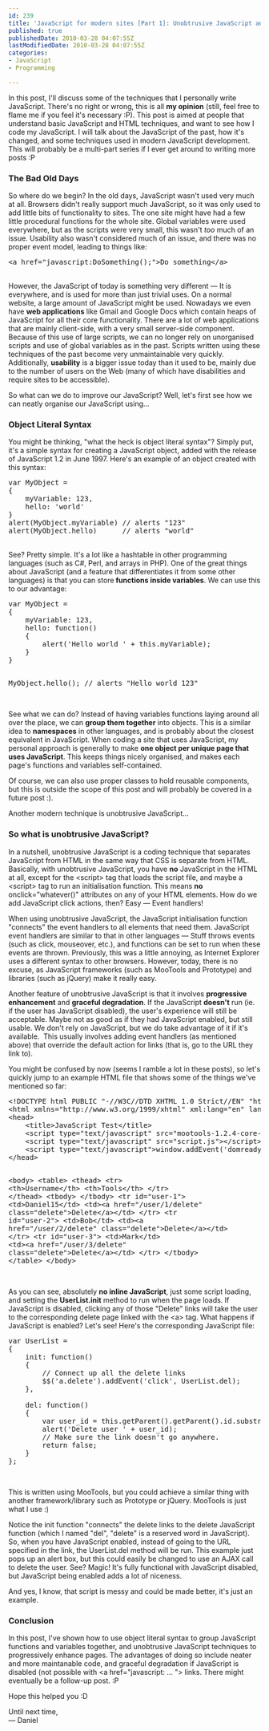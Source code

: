 ```yaml
---
id: 239
title: 'JavaScript for modern sites [Part 1]: Unobtrusive JavaScript and object literal syntax'
published: true
publishedDate: 2010-03-28 04:07:55Z
lastModifiedDate: 2010-03-28 04:07:55Z
categories:
- JavaScript
- Programming

---
```


<p>In this post, I'll discuss some of the techniques that I personally write JavaScript. There's no right or wrong, this is all <strong>my opinion</strong> (still, feel free to flame me if you feel it's necessary :P). This post is aimed at people that understand basic JavaScript and HTML techniques, and want to see how I code my JavaScript. I will talk about the JavaScript of the past, how it's changed, and some techniques used in modern JavaScript development. This will probably be a multi-part series if I ever get around to writing more posts :P <!--more--></p>
<h3>The Bad Old Days</h3>
<p>So where do we begin? In the old days, JavaScript wasn't used very much at all. Browsers didn't really support much JavaScript, so it was only used to add little bits of functionality to sites. The one site might have had a few little procedural functions for the whole site. Global variables were used everywhere, but as the scripts were very small, this wasn't <em>too </em>much of an issue. Usability also wasn't considered much of an issue, and there was no proper event model, leading to things like:<br />
<pre class="brush: html" escaped="true">&lt;a href="javascript:DoSomething();"&gt;Do something&lt;/a&gt;</pre><br />
However, the JavaScript of today is something very different — It is everywhere, and is used for more than just trivial uses. On a normal website, a large amount of JavaScript might be used. Nowadays we even have <strong>web applications</strong> like Gmail and Google Docs which contain heaps of JavaScript for all their core functionality. There are a lot of web applications that are mainly client-side, with a very small server-side component. Because of this use of large scripts, we can no longer rely on unorganised scripts and use of global variables as in the past. Scripts written using these techniques of the past become very unmaintainable very quickly. Additionally, <strong>usability</strong> is a bigger issue today than it used to be, mainly due to the number of users on the Web (many of which have disabilities and require sites to be accessible).</p>
<p>So what can we do to improve our JavaScript? Well, let's first see how we can neatly organise our JavaScript using...</p>
<h3>Object Literal Syntax</h3>
<p>You might be thinking, "what the heck is object literal syntax"? Simply put, it's a simple syntax for creating a JavaScript object, added with the release of JavaScript 1.2 in June 1997. Here's an example of an object created with this syntax:<br />
<pre class="brush: javascript">var MyObject =
{
	myVariable: 123,
	hello: 'world'
}
alert(MyObject.myVariable) // alerts "123"
alert(MyObject.hello)      // alerts "world"</pre><br />
See? Pretty simple. It's a lot like a hashtable in other programming languages (such as C#, Perl, and arrays in PHP). One of the great things about JavaScript (and a feature that differentiates it from some other languages) is that you can store<strong> functions inside variables</strong>. We can use this to our advantage:<br />
<pre class="brush: javascript">var MyObject =
{
	myVariable: 123,
	hello: function()
	{
		alert('Hello world ' + this.myVariable);
	}
}

MyObject.hello(); // alerts "Hello world 123"</pre><br />
See what we can do? Instead of having variables functions laying around all over the place, we can <strong>group them together</strong> into objects. This is a similar idea to <strong>namespaces</strong> in other languages, and is probably about the closest equivalent in JavaScript. When coding a site that uses JavaScript, my personal approach is generally to make <strong>one object per unique page that uses JavaScript</strong>. This keeps things nicely organised, and makes each page's functions and variables self-contained. </p>
<p>Of course, we can also use proper classes to hold reusable components, but this is outside the scope of this post and will probably be covered in a future post :).</p>
<p>Another modern technique is unobtrusive JavaScript...</p>
<h3>So what is unobtrusive JavaScript?</h3>
<p>In a nutshell, unobtrusive JavaScript is a coding technique that separates JavaScript from HTML in the same way that CSS is separate from HTML. Basically, with unobtrusive JavaScript, you have <strong>no</strong> JavaScript in the HTML at all, except for the &lt;script&gt; tag that loads the script file, and maybe a &lt;script&gt; tag to run an initialisation function. This means <strong>no </strong>onclick="whatever()" attributes on any of your HTML elements. How do we add JavaScript click actions, then? Easy — Event handlers!</p>
<p>When using unobtrusive JavaScript, the JavaScript initialisation function "connects" the event handlers to all elements that need them. JavaScript event handlers are similar to that in other languages — Stuff throws events (such as click, mouseover, etc.), and functions can be set to run when these events are thrown. Previously, this was a little annoying, as Internet Explorer uses a different syntax to other browsers. However, today, there is no excuse, as JavaScript frameworks (such as MooTools and Prototype) and libraries (such as jQuery) make it really easy.</p>
<p>Another feature of unobtrusive JavaScript is that it involves <strong>progressive enhancement</strong> and <strong>graceful degradation</strong>. If the JavaScript <strong>doesn't</strong> run (ie. if the user has JavaScript disabled), the user's experience will still be acceptable. Maybe not as good as if they had JavaScript enabled, but still usable. We don't rely on JavaScript, but we do take advantage of it if it's available.  This usually involves adding event handlers (as mentioned above) that override the default action for links (that is, go to the URL they link to).</p>
<p>You might be confused by now (seems I ramble a lot in these posts), so let's quickly jump to an example HTML file that shows some of the things we've mentioned so far:<br />
<pre class="brush: html" escaped="true">&lt;!DOCTYPE html PUBLIC "-//W3C//DTD XHTML 1.0 Strict//EN" "http://www.w3.org/TR/xhtml1/DTD/xhtml1-strict.dtd"&gt;
&lt;html xmlns="http://www.w3.org/1999/xhtml" xml:lang="en" lang="en"&gt;
&lt;head&gt;
	&lt;title&gt;JavaScript Test&lt;/title&gt;
	&lt;script type="text/javascript" src="mootools-1.2.4-core-yc.js"&gt;&lt;/script&gt;
	&lt;script type="text/javascript" src="script.js"&gt;&lt;/script&gt;
	&lt;script type="text/javascript"&gt;window.addEvent('domready', UserList.init);&lt;/script&gt;
&lt;/head&gt;

&lt;body&gt;
	&lt;table&gt;
		&lt;thead&gt;
			&lt;tr&gt;
				&lt;th&gt;Username&lt;/th&gt;
				&lt;th&gt;Tools&lt;/th&gt;
			&lt;/tr&gt;
		&lt;/thead&gt;
		&lt;tbody&gt;
		&lt;/tbody&gt;
			&lt;tr id="user-1"&gt;
				&lt;td&gt;Daniel15&lt;/td&gt;
				&lt;td&gt;&lt;a href="/user/1/delete" class="delete"&gt;Delete&lt;/a&gt;&lt;/td&gt;
			&lt;/tr&gt;
			&lt;tr id="user-2"&gt;
				&lt;td&gt;Bob&lt;/td&gt;
				&lt;td&gt;&lt;a href="/user/2/delete" class="delete"&gt;Delete&lt;/a&gt;&lt;/td&gt;
			&lt;/tr&gt;
			&lt;tr id="user-3"&gt;
				&lt;td&gt;Mark&lt;/td&gt;
				&lt;td&gt;&lt;a href="/user/3/delete" class="delete"&gt;Delete&lt;/a&gt;&lt;/td&gt;
			&lt;/tr&gt;
		&lt;/tbody&gt;
	&lt;/table&gt;
&lt;/body&gt;</pre><br />
As you can see, absolutely <strong>no inline JavaScript</strong>, just some script loading, and setting the <strong>UserList.init</strong> method to run when the page loads. If JavaScript is disabled, clicking any of those "Delete" links will take the user to the corresponding delete page linked with the &lt;a&gt; tag. What happens if JavaScript is enabled? Let's see! Here's the corresponding JavaScript file:<br />
<pre class="brush: javascript">var UserList =
{
	init: function()
	{
		// Connect up all the delete links
		$$('a.delete').addEvent('click', UserList.del);
	},

	del: function()
	{
		var user_id = this.getParent().getParent().id.substring(5);
		alert('Delete user ' + user_id);
		// Make sure the link doesn't go anywhere.
		return false;
	}
};</pre><br />
This is written using MooTools, but you could achieve a similar thing with another framework/library such as Prototype or jQuery. MooTools is just what I use :)</p>
<p>Notice the init function "connects" the delete links to the delete JavaScript function (which I named "del", "delete" is a reserved word in JavaScript). So, when you have JavaScript enabled, instead of going to the URL specified in the link, the UserList.del method will be run. This example just pops up an alert box, but this could easily be changed to use an AJAX call to delete the user. See? Magic! It's fully functional with JavaScript disabled, but JavaScript being enabled adds a lot of niceness.</p>
<p>And yes, I know, that script is messy and could be made better, it's just an example.</p>
<h3>Conclusion</h3>
<p>In this post, I've shown how to use object literal syntax to group JavaScript functions and variables together, and unobtrusive JavaScript techniques to progressively enhance pages. The advantages of doing so include neater and more maintanable code, and graceful degradation if JavaScript is disabled (not possible with &lt;a href="javascript: ... "&gt; links. There might eventually be a follow-up post. :P</p>
<p>Hope this helped you :D</p>
<p>Until next time,<br />
— Daniel</p>

